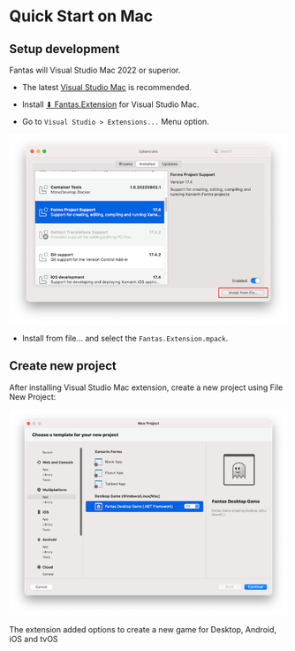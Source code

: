 # Quick Start on Mac

## Setup development

Fantas will Visual Studio Mac 2022 or superior.

* The latest [Visual Studio Mac](https://visualstudio.microsoft.com/#vsmac-section) is recommended.
* Install [⬇ Fantas.Extension](https://github.com/codefoco/Fantas.Home/releases/download/v1.0/Fantas.Extension.mpack) for Visual Studio Mac.

* Go to `Visual Studio > Extensions...` Menu option.

![screenshot_vs](images/vsmac_extensions.png)

* Install from file... and select the `Fantas.Extension.mpack`.
## Create new project

After installing Visual Studio Mac extension, create a new project using File New Project:

![screenshot_vs](images/screenshot_vsmac.png)

The extension added options to create a new game for Desktop, Android, iOS and tvOS

